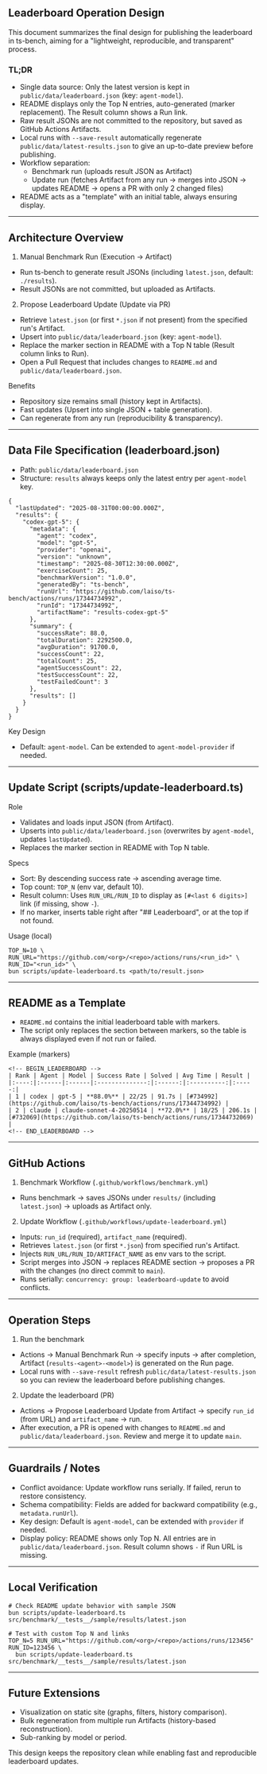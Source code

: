 ## Leaderboard Operation Design

This document summarizes the final design for publishing the leaderboard in ts-bench, aiming for a "lightweight, reproducible, and transparent" process.

### TL;DR

- Single data source: Only the latest version is kept in `public/data/leaderboard.json` (key: `agent-model`).
- README displays only the Top N entries, auto-generated (marker replacement). The Result column shows a Run link.
- Raw result JSONs are not committed to the repository, but saved as GitHub Actions Artifacts.
- Local runs with `--save-result` automatically regenerate `public/data/latest-results.json` to give an up-to-date preview before publishing.
- Workflow separation:
  - Benchmark run (uploads result JSON as Artifact)
  - Update run (fetches Artifact from any run → merges into JSON → updates README → opens a PR with only 2 changed files)
- README acts as a "template" with an initial table, always ensuring display.

---

## Architecture Overview

1) Manual Benchmark Run (Execution → Artifact)
- Run ts-bench to generate result JSONs (including `latest.json`, default: `./results`).
- Result JSONs are not committed, but uploaded as Artifacts.

2) Propose Leaderboard Update (Update via PR)
- Retrieve `latest.json` (or first `*.json` if not present) from the specified run's Artifact.
- Upsert into `public/data/leaderboard.json` (key: `agent-model`).
- Replace the marker section in README with a Top N table (Result column links to Run).
- Open a Pull Request that includes changes to `README.md` and `public/data/leaderboard.json`.

Benefits
- Repository size remains small (history kept in Artifacts).
- Fast updates (Upsert into single JSON + table generation).
- Can regenerate from any run (reproducibility & transparency).

---

## Data File Specification (leaderboard.json)

- Path: `public/data/leaderboard.json`
- Structure: `results` always keeps only the latest entry per `agent-model` key.

```jsonc
{
  "lastUpdated": "2025-08-31T00:00:00.000Z",
  "results": {
    "codex-gpt-5": {
      "metadata": {
        "agent": "codex",
        "model": "gpt-5",
        "provider": "openai",
        "version": "unknown",
        "timestamp": "2025-08-30T12:30:00.000Z",
        "exerciseCount": 25,
        "benchmarkVersion": "1.0.0",
        "generatedBy": "ts-bench",
        "runUrl": "https://github.com/laiso/ts-bench/actions/runs/17344734992",
        "runId": "17344734992",
        "artifactName": "results-codex-gpt-5"
      },
      "summary": {
        "successRate": 88.0,
        "totalDuration": 2292500.0,
        "avgDuration": 91700.0,
        "successCount": 22,
        "totalCount": 25,
        "agentSuccessCount": 22,
        "testSuccessCount": 22,
        "testFailedCount": 3
      },
      "results": []
    }
  }
}
```

Key Design
- Default: `agent-model`. Can be extended to `agent-model-provider` if needed.

---

## Update Script (scripts/update-leaderboard.ts)

Role
- Validates and loads input JSON (from Artifact).
- Upserts into `public/data/leaderboard.json` (overwrites by `agent-model`, updates `lastUpdated`).
- Replaces the marker section in README with Top N table.

Specs
- Sort: By descending success rate → ascending average time.
- Top count: `TOP_N` (env var, default 10).
- Result column: Uses `RUN_URL/RUN_ID` to display as `[#<last 6 digits>]` link (if missing, show `-`).
- If no marker, inserts table right after "## Leaderboard", or at the top if not found.

Usage (local)
```
TOP_N=10 \
RUN_URL="https://github.com/<org>/<repo>/actions/runs/<run_id>" \
RUN_ID="<run_id>" \
bun scripts/update-leaderboard.ts <path/to/result.json>
```

---

## README as a Template

- `README.md` contains the initial leaderboard table with markers.
- The script only replaces the section between markers, so the table is always displayed even if not run or failed.

Example (markers)
```
<!-- BEGIN_LEADERBOARD -->
| Rank | Agent | Model | Success Rate | Solved | Avg Time | Result |
|:----:|:------|:------|:--------------:|:------:|:----------:|:-----:|
| 1 | codex | gpt-5 | **88.0%** | 22/25 | 91.7s | [#734992](https://github.com/laiso/ts-bench/actions/runs/17344734992) |
| 2 | claude | claude-sonnet-4-20250514 | **72.0%** | 18/25 | 206.1s | [#732069](https://github.com/laiso/ts-bench/actions/runs/17344732069) |
<!-- END_LEADERBOARD -->
```

---

## GitHub Actions

1) Benchmark Workflow (`.github/workflows/benchmark.yml`)
- Runs benchmark → saves JSONs under `results/` (including `latest.json`) → uploads as Artifact only.

2) Update Workflow (`.github/workflows/update-leaderboard.yml`)
- Inputs: `run_id` (required), `artifact_name` (required).
- Retrieves `latest.json` (or first `*.json`) from specified run's Artifact.
- Injects `RUN_URL/RUN_ID/ARTIFACT_NAME` as env vars to the script.
- Script merges into JSON → replaces README section → proposes a PR with the changes (no direct commit to `main`).
- Runs serially: `concurrency: group: leaderboard-update` to avoid conflicts.

---

## Operation Steps

1. Run the benchmark
- Actions → Manual Benchmark Run → specify inputs → after completion, Artifact (`results-<agent>-<model>`) is generated on the Run page.
- Local runs with `--save-result` refresh `public/data/latest-results.json` so you can review the leaderboard before publishing changes.

2. Update the leaderboard (PR)
- Actions → Propose Leaderboard Update from Artifact → specify `run_id` (from URL) and `artifact_name` → run.
- After execution, a PR is opened with changes to `README.md` and `public/data/leaderboard.json`. Review and merge it to update `main`.

---

## Guardrails / Notes

- Conflict avoidance: Update workflow runs serially. If failed, rerun to restore consistency.
- Schema compatibility: Fields are added for backward compatibility (e.g., `metadata.runUrl`).
- Key design: Default is `agent-model`, can be extended with `provider` if needed.
- Display policy: README shows only Top N. All entries are in `public/data/leaderboard.json`. Result column shows `-` if Run URL is missing.

---

## Local Verification

```
# Check README update behavior with sample JSON
bun scripts/update-leaderboard.ts src/benchmark/__tests__/sample/results/latest.json

# Test with custom Top N and links
TOP_N=5 RUN_URL="https://github.com/<org>/<repo>/actions/runs/123456" RUN_ID=123456 \
  bun scripts/update-leaderboard.ts src/benchmark/__tests__/sample/results/latest.json
```

---

## Future Extensions

- Visualization on static site (graphs, filters, history comparison).
- Bulk regeneration from multiple run Artifacts (history-based reconstruction).
- Sub-ranking by model or period.

This design keeps the repository clean while enabling fast and reproducible leaderboard updates.
